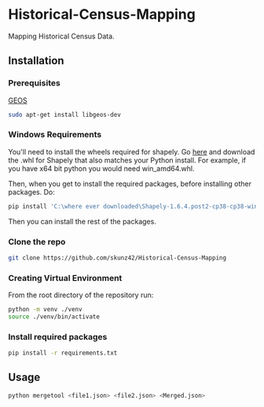 # Historical-Census-Mapping

Mapping Historical Census Data.

## Installation

### Prerequisites
[GEOS](https://trac.osgeo.org/geos/)

```bash
sudo apt-get install libgeos-dev
``` 

### Windows Requirements
You'll need to install the wheels required for shapely. Go [here](https://www.lfd.uci.edu/~gohlke/pythonlibs/#shapely) and download the .whl for Shapely that also matches your Python install. For example, if you have x64 bit python you would need win_amd64.whl.

Then, when you get to install the required packages, before installing other packages. Do:

```powershell
pip install 'C:\where ever downloaded\Shapely-1.6.4.post2-cp38-cp38-win_amd64.whl'
```

Then you can install the rest of the packages.

### Clone the repo

```bash
git clone https://github.com/skunz42/Historical-Census-Mapping
```

### Creating Virtual Environment

From the root directory of the repository run:

```bash
python -m venv ./venv
source ./venv/bin/activate
```

### Install required packages

```bash
pip install -r requirements.txt
```

## Usage

```python
python mergetool <file1.json> <file2.json> <Merged.json>
```
